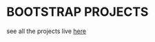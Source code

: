 # BOOTSTRAP PROJECTS

see all the projects live [here](https://suspicious-hawking-2c506e.netlify.app/)
